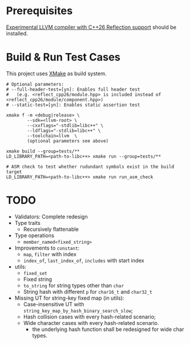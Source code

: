 # Prerequisites
[Experimental LLVM compiler with C++26 Reflection support](https://github.com/bloomberg/clang-p2996/tree/p2996) should be installed.

# Build & Run Test Cases
This project uses [XMake](https://xmake.io) as build system.
```
# Optional parameters:
# --full-header-test=[yn]: Enables full header test
#   (e.g. <reflect_cpp26/module.hpp> is included instead of <reflect_cpp26/module/component.hpp>)
# --static-test=[yn]: Enables static assertion test

xmake f -m <debug|release> \
        --sdk=<llvm-root> \
        --cxxflags="-stdlib=libc++" \
        --ldflags="-stdlib=libc++" \
        --toolchain=llvm  \
        (optional parameters see above)

xmake build --group=tests/**
LD_LIBRARY_PATH=<path-to-libc++> xmake run --group=tests/**

# ASM check to test whether rudundant symbols exist in the build target
LD_LIBRARY_PATH=<path-to-libc++> xmake run run_asm_check
```

# TODO
* Validators: Complete redesign
* Type traits
  * Recursively flattenable
* Type operations
  * `member_named<fixed_string>`
* Improvements to `constant`:
  * `map`, `filter` with index
  * `index_of`, `last_index_of`, `includes` with start index
* utils:
  * `fixed_set`
  * Fixed string
  * `to_string` for string types other than `char`
  * String hash with different `p` for `char16_t` and `char32_t`
* Missing UT for string-key fixed map (in utils):
  * Case-insensitive UT with `string_key_map_by_hash_binary_search_slow`;
  * Hash collision cases with every hash-related scenario;
  * Wide character cases with every hash-related scenario.
    * the underlying hash function shall be redesigned for wide char types.
